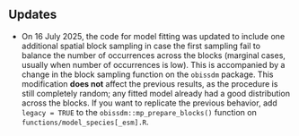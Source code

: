 ## Updates

- On 16 July 2025, the code for model fitting was updated to include one additional spatial block sampling in case the first sampling fail to balance the number of occurrences across the blocks (marginal cases, usually when number of occurrences is low). This is accompanied by a change in the block sampling function on the `obissdm` package. This modification **does not** affect the previous results, as the procedure is still completely random; any fitted model already had a good distribution across the blocks. If you want to replicate the previous behavior, add `legacy = TRUE` to the `obissdm::mp_prepare_blocks()` function on `functions/model_species[_esm].R`.
